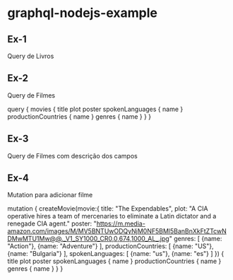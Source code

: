 # graphql-nodejs-example

## Ex-1

Query de Livros

## Ex-2

Query de Filmes

query {
  movies {
    title
    plot
    poster
    spokenLanguages {
      name
    }
    productionCountries {
      name
    }
    genres {
      name
    }
  }
}

## Ex-3

Query de Filmes com descrição dos campos

## Ex-4

Mutation para adicionar filme

mutation {
  createMovie(movie:{
    title: "The Expendables",
    plot: "A CIA operative hires a team of mercenaries to eliminate a Latin dictator and a renegade CIA agent."
    poster: "https://m.media-amazon.com/images/M/MV5BNTUwODQyNjM0NF5BMl5BanBnXkFtZTcwNDMwMTU1Mw@@._V1_SY1000_CR0,0,674,1000_AL_.jpg"
    genres: [
      {name: "Action"},
      {name: "Adventure"}
    ],
    productionCountries: [
      {name: "US"},
      {name: "Bulgaria"}
    ],
    spokenLanguages: [
      {name: "us"},
      {name: "es"}
    ]
  }) {
    title
    plot
    poster
    spokenLanguages {
      name
    }
    productionCountries {
      name
    }
    genres {
      name
    }
  }
}
